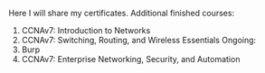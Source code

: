 Here I will share my certificates.
Additional finished courses:
1. CCNAv7: Introduction to Networks
2. CCNAv7: Switching, Routing, and Wireless Essentials
Ongoing:
1. Burp
2. CCNAv7: Enterprise Networking, Security, and Automation
